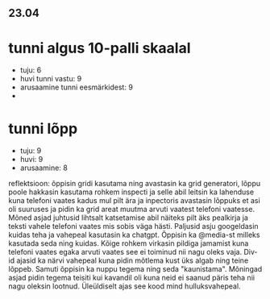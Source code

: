 ## 23.04

# tunni algus 10-palli skaalal

-   tuju: 6
-   huvi tunni vastu: 9
-   arusaamine tunni eesmärkidest: 9
-

# tunni lõpp

-   tuju: 9
-   huvi: 9
-   arusaamine: 8

reflektsioon: õppisin gridi kasutama ning avastasin ka grid generatori, lõppu poole hakkasin kasutama rohkem inspecti ja selle abil leitsin ka lahenduse kuna telefoni vaates kadus mul pilt ära ja inpectoris avastasin lõppuks et asi oli suuruses ja pidin ka grid areat muutma arvuti vaatest telefoni vaatesse. Mõned asjad juhtusid lihtsalt katsetamise abil näiteks pilt äks pealkirja ja teksti vahele telefoni vaates mis sobis väga hästi. Paljusid asju googeldasin kuidas teha ja vahepeal kasutasin ka chatgpt. Õppisin ka @media-st milleks kasutada seda ning kuidas. Kõige rohkem virkasin pildiga jamamist kuna telefoni vaates egaka arvuti vaates see ei toiminud nii nagu oleks vaja. Div-id ajasid ka närvi vahepeal kuna pidin mõtlema kust üks algab ning teine lõppeb. Samuti õppisin ka nuppu tegema ning seda "kaunistama". Mõningad asjad pidin tegema teisiti kui kavandil oli kuna neid ei saanud päris teha nii nagu oleksin lootnud. Üleüldiselt ajas see kood mind hulluksvahepeal.
